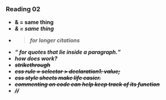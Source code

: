 ### Reading 02

- <strong> & <B> = same thing
- <em> & <i> = same thing
- <blockquote> for longer citations
- <q> for quotes that lie inside a paragraph.
- how does <abbr> work?
- <s> strikethrough
- css rule = selector > declaration1: value;
- css style sheets make life easier.
- commenting on code can help keep track of its function
- //


